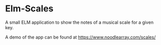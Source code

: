 # Elm-Scales
A small ELM application to show the notes of a musical scale for a given key.

A demo of the app can be found at https://www.noodlearray.com/scales/
